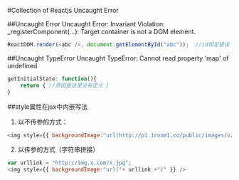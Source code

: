 #Collection of Reactjs Uncaught Error

##Uncaught Error
Uncaught Error: Invariant Violation: _registerComponent(...): Target container is not a DOM element.
```js
ReactDOM.render(<abc />, document.getElementById("abc"));  //id绑定错误
```

##Uncaught TypeError
Uncaught TypeError: Cannot read property 'map' of undefined
```js
getInitialState: function(){
	return { //原因是这里没有定义 }
}
```

##style属性在jsx中内嵌写法
1. 以不传参的方式：
```js
<img style={{ backgroundImage:"url(http://p1.1room1.co/public/images/vzhubo.jpg)" }} />
```
2. 以传参的方式（字符串拼接）
```js
var urllink = "http://img.x.com/x.jpg";
<img style={{ backgroundImage:"url("+ urllink +")" }} />
```
